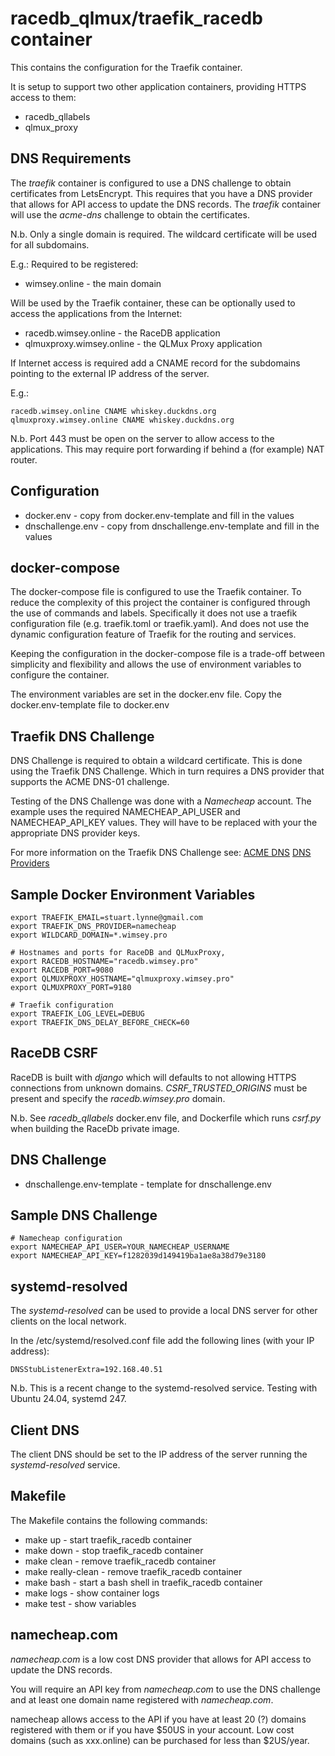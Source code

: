 # racedb\_qlmux/traefik\_racedb container

This contains the configuration for the Traefik container.

It is setup to support two other application containers, providing HTTPS access to them:
- racedb\_qllabels
- qlmux\_proxy

## DNS Requirements
  
The *traefik* container is configured to use a DNS challenge to obtain certificates from LetsEncrypt. 
This requires that you have a DNS provider that allows for API access to update the DNS records.
The *traefik* container will use the *acme-dns* challenge to obtain the certificates. 

N.b. Only a single domain is required. The wildcard certificate will be used for all subdomains.

E.g.:
Required to be registered:
- wimsey.online - the main domain

Will be used by the Traefik container, these can be optionally used to access the applications
from the Internet:
- racedb.wimsey.online - the RaceDB application
- qlmuxproxy.wimsey.online - the QLMux Proxy application

If Internet access is required add a CNAME record for the subdomains pointing to the external IP address of the server.

E.g.:
```
racedb.wimsey.online CNAME whiskey.duckdns.org
qlmuxproxy.wimsey.online CNAME whiskey.duckdns.org
```

N.b. Port 443 must be open on the server to allow access to the applications. This may require port forwarding
if behind a (for example) NAT router.


## Configuration

- docker.env - copy from docker.env-template and fill in the values
- dnschallenge.env - copy from dnschallenge.env-template and fill in the values

## docker-compose

The docker-compose file is configured to use the Traefik container. To reduce the complexity of this
project the container is configured through the use of commands and labels. Specifically it does
not use a traefik configuration file (e.g. traefik.toml or traefik.yaml). And does not use the
dynamic configuration feature of Traefik for the routing and services.

Keeping the configuration in the docker-compose file is a trade-off between simplicity and flexibility 
and allows the use of environment variables to configure the container.

The environment variables are set in the docker.env file. Copy the docker.env-template file to docker.env

## Traefik DNS Challenge

DNS Challenge is required to obtain a wildcard certificate. This is done using the Traefik DNS Challenge.
Which in turn requires a DNS provider that supports the ACME DNS-01 challenge.

Testing of the DNS Challenge was done with a *Namecheap* account. 
The example uses the required NAMECHEAP\_API\_USER and NAMECHEAP\_API\_KEY values.
They will have to be replaced with your the appropriate DNS provider keys.

For more information on the Traefik DNS Challenge see:
[ACME DNS](https://doc.traefik.io/traefik/user-guides/docker-compose/acme-dns/)
[DNS Providers](https://doc.traefik.io/traefik/https/acme/#providers)



## Sample Docker Environment Variables
```
export TRAEFIK_EMAIL=stuart.lynne@gmail.com
export TRAEFIK_DNS_PROVIDER=namecheap
export WILDCARD_DOMAIN=*.wimsey.pro

# Hostnames and ports for RaceDB and QLMuxProxy, 
export RACEDB_HOSTNAME="racedb.wimsey.pro"
export RACEDB_PORT=9080
export QLMUXPROXY_HOSTNAME="qlmuxproxy.wimsey.pro"
export QLMUXPROXY_PORT=9180

# Traefik configuration
export TRAEFIK_LOG_LEVEL=DEBUG
export TRAEFIK_DNS_DELAY_BEFORE_CHECK=60
```

## RaceDB CSRF
RaceDB is built with *django* which will defaults to not allowing HTTPS connections
from unknown domains. *CSRF\_TRUSTED\_ORIGINS* must be present and specify the
*racedb.wimsey.pro* domain.

N.b. See *racedb_qllabels* docker.env file, and Dockerfile which runs *csrf.py* 
when building the RaceDb private image.


## DNS Challenge

- dnschallenge.env-template - template for dnschallenge.env

## Sample DNS Challenge

```
# Namecheap configuration
export NAMECHEAP_API_USER=YOUR_NAMECHEAP_USERNAME
export NAMECHEAP_API_KEY=f1282039d149419ba1ae8a38d79e3180
```

## systemd-resolved 
The *systemd-resolved* can be used to provide a local DNS server for other clients on the local network.

In the /etc/systemd/resolved.conf file add the following lines (with your IP address):
```
DNSStubListenerExtra=192.168.40.51
```
N.b. This is a recent change to the systemd-resolved service. Testing with Ubuntu 24.04, systemd 247.

## Client DNS
The client DNS should be set to the IP address of the server running the *systemd-resolved* service.


## Makefile

The Makefile contains the following commands:

- make up - start traefik\_racedb container
- make down - stop traefik\_racedb container
- make clean - remove traefik\_racedb container
- make really-clean - remove traefik\_racedb container 
- make bash - start a bash shell in traefik\_racedb container
- make logs - show container logs
- make test - show variables


## namecheap.com
*namecheap.com* is a low cost DNS provider that allows for API access to update the DNS records.

You will require an API key from *namecheap.com* to use the DNS challenge and at least one domain name
registered with *namecheap.com*.

namecheap allows access to the API if you have at least 20 (?) domains registered with them or if
you have $50US in your account. Low cost domains (such as xxx.online) can be purchased for less than $2US/year.

